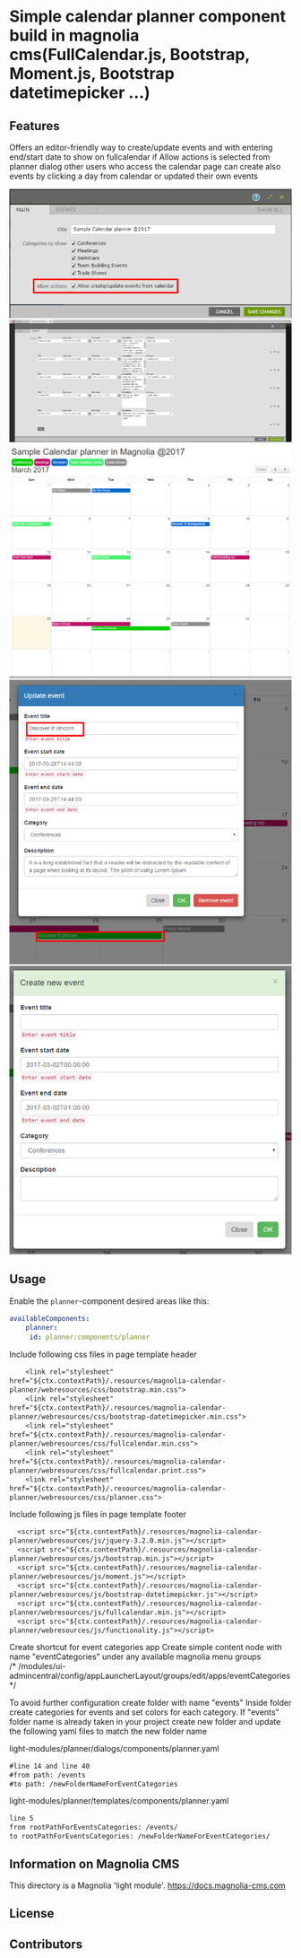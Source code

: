 # Simple calendar planner component build in magnolia cms(FullCalendar.js, Bootstrap, Moment.js, Bootstrap datetimepicker  ...)

<!--
Simple calendar planner component build in magnolia cms(FullCalendar, Bootstrap,  ...)
Allow  users creating/update events,
-->


## Features
Offers an editor-friendly way to create/update events and with entering end/start date to show on fullcalendar
if Allow actions is selected from planner dialog other users who access the calendar page can create also events by clicking a day from 
calendar or updated their own events

![planner-dialog-actions](screenshots/planner-dialog-actions.png)
![events-in-dialog](screenshots/events-in-dialog-planner.png)
![calendar-view](screenshots/calendar-view-events.png)
![event-update](screenshots/update-event.png)
![event-new](screenshots/new-event.png)

<!--
Provide a list of the key features this module provides for content
authors, or whoever the primary user is. For a component template,
consider providing screenshots of the rendered component and the
component dialog.
-->


## Usage
Enable the `planner`-component  desired areas like this:<br/>
   ```yaml
   availableComponents:
       planner:
        id: planner:components/planner
   ```
Include following css files in page template header
```
    <link rel="stylesheet" href="${ctx.contextPath}/.resources/magnolia-calendar-planner/webresources/css/bootstrap.min.css">
    <link rel="stylesheet" href="${ctx.contextPath}/.resources/magnolia-calendar-planner/webresources/css/bootstrap-datetimepicker.min.css">
    <link rel="stylesheet" href="${ctx.contextPath}/.resources/magnolia-calendar-planner/webresources/css/fullcalendar.min.css">
    <link rel="stylesheet" href="${ctx.contextPath}/.resources/magnolia-calendar-planner/webresources/css/fullcalendar.print.css">
    <link rel="stylesheet" href="${ctx.contextPath}/.resources/magnolia-calendar-planner/webresources/css/planner.css">
   ```
Include following js files in page template footer
```
  <script src="${ctx.contextPath}/.resources/magnolia-calendar-planner/webresources/js/jquery-3.2.0.min.js"></script>
  <script src="${ctx.contextPath}/.resources/magnolia-calendar-planner/webresources/js/bootstrap.min.js"></script>
  <script src="${ctx.contextPath}/.resources/magnolia-calendar-planner/webresources/js/moment.js"></script>
  <script src="${ctx.contextPath}/.resources/magnolia-calendar-planner/webresources/js/bootstrap-datetimepicker.js"></script>
  <script src="${ctx.contextPath}/.resources/magnolia-calendar-planner/webresources/js/fullcalendar.min.js"></script>
  <script src="${ctx.contextPath}/.resources/magnolia-calendar-planner/webresources/js/functionality.js"></script>
```
Create shortcut for event categories app
Create simple content node with name "eventCategories" under any available magnolia menu groups <br/>
/* /modules/ui-admincentral/config/appLauncherLayout/groups/edit/apps/eventCategories */


To avoid further configuration create folder with name "events" Inside folder create categories for events and set colors for each category. If "events" folder name is already taken in your project create new folder and update the following yaml files to match the new folder name

light-modules/planner/dialogs/components/planner.yaml
```
#line 14 and line 40
#from path: /events
#to path: /newFolderNameForEventCategories
```
light-modules/planner/templates/components/planner.yaml

```
line 5
from rootPathForEventsCategories: /events/
to rootPathForEventsCategories: /newFolderNameForEventCategories/
```
<!--
Provide details about how a developer can make the component template,
or other features provided by the light module, available to content
authors.

This can include any special instructions about webresources or
availability. This could include instructions on 3rd party dependencies
such as jquery.

Describe how a template can be configured with parameters if
applicable.
-->


## Information on Magnolia CMS

This directory is a Magnolia 'light module'.
https://docs.magnolia-cms.com


## License


## Contributors
